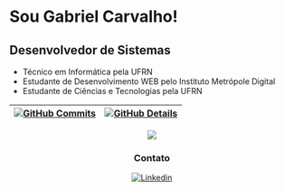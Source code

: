 # Sou Gabriel Carvalho!
## Desenvolvedor de Sistemas

- Técnico em Informática pela UFRN<br>
- Estudante de Desenvolvimento WEB pelo Instituto Metrópole Digital
- Estudante de Ciências e Tecnologias pela UFRN<br>

 | [![GitHub Commits](http://github-profile-summary-cards.vercel.app/api/cards/productive-time?username=gabrielrc11&theme=dracula&utcOffset=-3)](https://github.com/vn7n24fzkq/github-profile-summary-cards) | [![GitHub Details](http://github-profile-summary-cards.vercel.app/api/cards/profile-details?username=gabrielrc11&theme=dracula)](https://github.com/vn7n24fzkq/github-profile-summary-cards) |  
 | ----------- | ----------- |

<div align="center" >
<a href="https://skillicons.dev"   >
  <img src="https://skillicons.dev/icons?i=html,css,javascript,typescript,python,cs,react,next,tailwind,postgres,firebase,docker,linux,git,unity" />
</a>

<div align="center">

### Contato
[![Linkedin](https://img.shields.io/badge/LinkedIn-0077B5?style=for-the-badge&logo=linkedin&logoColor=white)](https://www.linkedin.com/in/gabriel-carvalho-7911a225b/)
